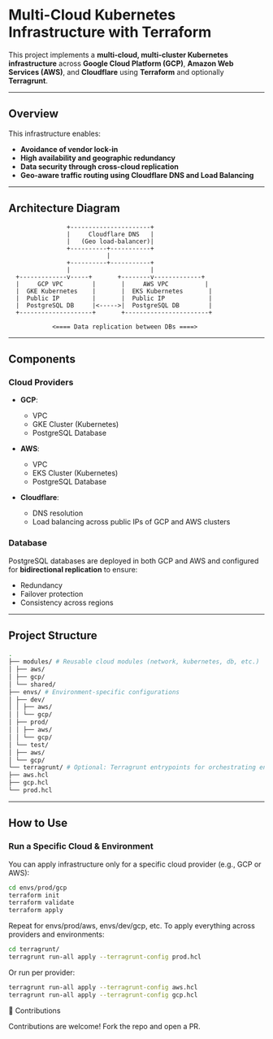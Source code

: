 # Multi-Cloud Kubernetes Infrastructure with Terraform

This project implements a **multi-cloud, multi-cluster Kubernetes infrastructure** across **Google Cloud Platform (GCP)**, **Amazon Web Services (AWS)**, and **Cloudflare** using **Terraform** and optionally **Terragrunt**.

---

## Overview

This infrastructure enables:

-  **Avoidance of vendor lock-in**
-  **High availability and geographic redundancy**
-  **Data security through cross-cloud replication**
-  **Geo-aware traffic routing using Cloudflare DNS and Load Balancing**

---

## Architecture Diagram

                    +----------------------+
                    |     Cloudflare DNS   |
                    |   (Geo load-balancer)|
                    +----------+-----------+
                               |
                    +----------+-----------+
                    |                      |
      +-------------v-----+       +--------v-------------+
      |     GCP VPC        |       |     AWS VPC          |
      |  GKE Kubernetes    |       |  EKS Kubernetes       |
      |  Public IP         |       |  Public IP            |
      |  PostgreSQL DB     |<----->|  PostgreSQL DB        |
      +--------------------+       +-----------------------+

                <==== Data replication between DBs ====>

---

## Components

### Cloud Providers

- **GCP**:

  - VPC
  - GKE Cluster (Kubernetes)
  - PostgreSQL Database

- **AWS**:

  - VPC
  - EKS Cluster (Kubernetes)
  - PostgreSQL Database

- **Cloudflare**:
  - DNS resolution
  - Load balancing across public IPs of GCP and AWS clusters

### Database

PostgreSQL databases are deployed in both GCP and AWS and configured for **bidirectional replication** to ensure:

- Redundancy
- Failover protection
- Consistency across regions

---

## Project Structure

```bash
.
├── modules/ # Reusable cloud modules (network, kubernetes, db, etc.)
│ ├── aws/
│ ├── gcp/
│ └── shared/
├── envs/ # Environment-specific configurations
│ ├── dev/
│ │ ├── aws/
│ │ └── gcp/
│ ├── prod/
│ │ ├── aws/
│ │ └── gcp/
│ └── test/
│ ├── aws/
│ └── gcp/
└── terragrunt/ # Optional: Terragrunt entrypoints for orchestrating environments
├── aws.hcl
├── gcp.hcl
└── prod.hcl

```

---

## How to Use

### Run a Specific Cloud & Environment

You can apply infrastructure only for a specific cloud provider (e.g., GCP or AWS):

```bash
cd envs/prod/gcp
terraform init
terraform validate
terraform apply
```

Repeat for envs/prod/aws, envs/dev/gcp, etc.
To apply everything across providers and environments:

```bash
cd terragrunt/
terragrunt run-all apply --terragrunt-config prod.hcl
```

Or run per provider:

```bash
terragrunt run-all apply --terragrunt-config aws.hcl
terragrunt run-all apply --terragrunt-config gcp.hcl
```

🤝 Contributions

Contributions are welcome! Fork the repo and open a PR.
